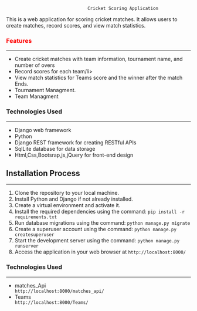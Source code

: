                                    Cricket Scoring Application 
                                                            
                                                            
This is a web application for scoring cricket matches. It allows users to create matches, record scores, and view match statistics.

<h3 style="color:red;">Features</h3>
<hr>


<ul >
  <li>Create cricket matches with team information, tournament name, and number of overs</li>
  <li>Record scores for each team/li>
  <li>View match statistics for Teams score and the winner after the match Ends.</li>
  <li>Tournament Managment.</li>
  <li>Team Managment</li>
</ul> 

<h3>Technologies Used</h3>
<hr>
<ul>
  <li>Django web framework</li>
  <li>Python</li>
  <li>Django REST framework for creating RESTful APIs</li>
  <li>SqlLite database for data storage</li>
  <li>Html,Css,Bootsrap,js,jQuery for front-end design</li>
</ul>




<h2>Installation Process</h2>
<hr>
<ol>
  <li>Clone the repository to your local machine.</li>
  <li>Install Python and Django if not already installed.</li>
  <li>Create a virtual environment and activate it.</li>
  <li>Install the required dependencies using the command: <code>pip install -r requirements.txt</code></li>
  
  
  <li>Run database migrations using the command: <code>python manage.py migrate</code></li>
  <li>Create a superuser account using the command: <code>python manage.py createsuperuser</code></li>
  <li>Start the development server using the command: <code>python manage.py runserver</code></li>
  <li>Access the application in your web browser at <code>http://localhost:8000/</code></li>
</ol>


<h3>Technologies Used</h3>
<hr>
<ul>
  <li>matches_Api</li>
  <code>http://localhost:8000/matches_api/</code>
  <li>Teams</li>
   <code>http://localhost:8000/Teams/</code>
  
</ul>

